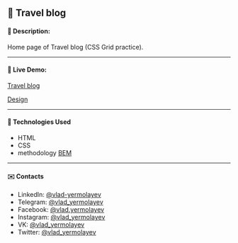 ## :pushpin: Travel blog
#### :memo: Description: 

Home page of Travel blog (CSS Grid practice).
___

#### :link: Live Demo: 
[Travel blog](https://vlad-yermolayev.github.io/travel-blog/)

[Design](https://t.me/assedo_studio_templates/51)
___

#### :rocket: Technologies Used

* HTML
* CSS
* methodology [BEM](https://en.bem.info/)
___

#### :envelope: Contacts
* LinkedIn: [@vlad-yermolayev](https://www.linkedin.com/in/vlad-yermolayev/)
* Telegram: [@vlad_yermolayev](https://t.me/vlad_yermolayev)
* Facebook: [@vlad.yermolayev](https://www.facebook.com/vlad.yermolayev/)
* Instagram: [@vlad_yermolayev](https://www.instagram.com/vlad_yermolayev/)
* VK: [@vlad_yermolayev](https://vk.com/vlad_yermolayev)
* Twitter: [@vlad_yermolayev](https://twitter.com/vlad_yermolayev)
